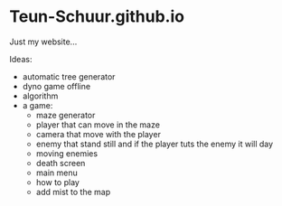 # Teun-Schuur.github.io
Just my website...

Ideas:
  - automatic tree generator
  - dyno game offline
  - algorithm
  - a game:
    - maze generator
    - player that can move in the maze
    - camera that move with the player
    - enemy that stand still and if the player tuts the enemy it will day
    - moving enemies
    - death screen
    - main menu
    - how to play
    - add mist to the map
